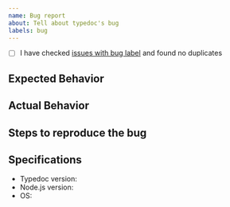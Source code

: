 ```yaml
---
name: Bug report
about: Tell about typedoc's bug
labels: bug
---
```

<!--
    Thank you for contributing to Typedoc! 
    
    First, please use a clear and descriptive title for the issue to identify the bug.

    Please be as specific as possible! Provide codes, sreenshots, repositories, explanations, issues, links ... anything that could describe your point.
-->

- [ ] I have checked [issues with bug label](https://github.com/TypeStrong/typedoc/labels/bug) and found no duplicates

## Expected Behavior
<!--
    According to your expectations, how is Typedoc supposed to work?
-->

## Actual Behavior
<!--
    What does Typedoc fail to do?  
-->

## Steps to reproduce the bug
<!--
    Tell us how we could reproduce the bug. Possible ways are providing:
    - Typedoc command (typedoc --out ...)
    - Configuration (typedoc.js or your custom option file)
    - Code that causes a bug in the documentation generated
    - Project (Github repository, CodePen, ...) where the issue can be reproduced.
-->

## Specifications
  - Typedoc version:
  - Node.js version:
  - OS:
